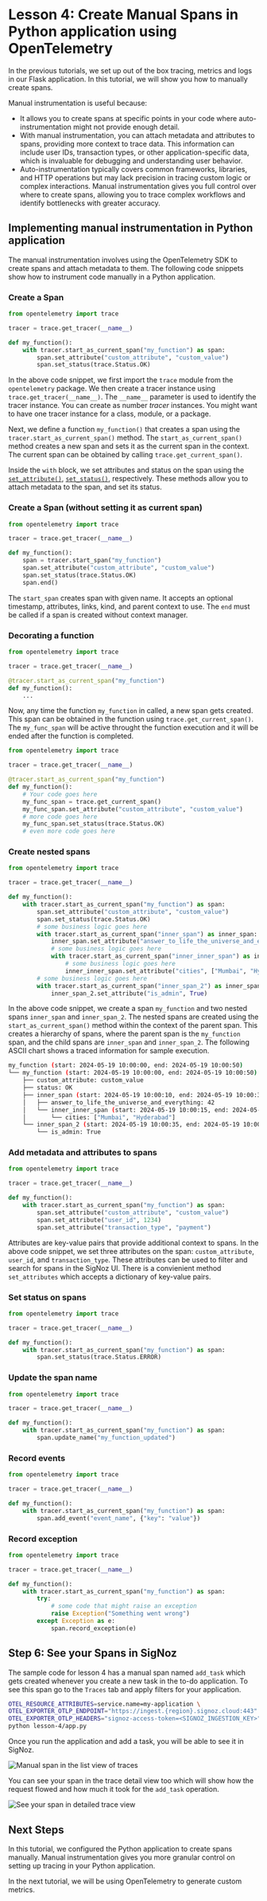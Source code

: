 # Lesson 4: Create Manual Spans in Python application using OpenTelemetry

In the previous tutorials, we set up out of the box tracing, metrics and logs in our Flask application. In this tutorial, we will show you how to manually create spans.

Manual instrumentation is useful because:

- It allows you to create spans at specific points in your code where auto-instrumentation might not provide enough detail.
- With manual instrumentation, you can attach metadata and attributes to spans, providing more context to trace data. This information can include user IDs, transaction types, or other application-specific data, which is invaluable for debugging and understanding user behavior.
- Auto-instrumentation typically covers common frameworks, libraries, and HTTP operations but may lack precision in tracing custom logic or complex interactions. Manual instrumentation gives you full control over where to create spans, allowing you to trace complex workflows and identify bottlenecks with greater accuracy.

## Implementing manual instrumentation in Python application

The manual instrumentation involves using the OpenTelemetry SDK to create spans and attach metadata to them. The following code snippets show how to instrument code manually in a Python application. 


### Create a Span

```python
from opentelemetry import trace

tracer = trace.get_tracer(__name__)

def my_function():
    with tracer.start_as_current_span("my_function") as span:
        span.set_attribute("custom_attribute", "custom_value")
        span.set_status(trace.Status.OK)
```

In the above code snippet, we first import the `trace` module from the `opentelemetry` package. We then create a tracer instance using `trace.get_tracer(__name__)`. The `__name__` parameter is used to identify the tracer instance. You can create as number _tracer_ instances. You might want to have one tracer instance for a class, module, or a package.

Next, we define a function `my_function()` that creates a span using the `tracer.start_as_current_span()` method. The `start_as_current_span()` method creates a new span and sets it as the current span in the context. The current span can be obtained by calling `trace.get_current_span()`.

Inside the `with` block, we set attributes and status on the span using the [`set_attribute()`](https://opentelemetry-python.readthedocs.io/en/latest/api/trace.span.html#opentelemetry.trace.span.Span.set_attribute), [`set_status()`](https://opentelemetry-python.readthedocs.io/en/latest/api/trace.span.html#opentelemetry.trace.span.Span.set_status), respectively. These methods allow you to attach metadata to the span, and set its status.

### Create a Span (without setting it as current span)

```python
from opentelemetry import trace

tracer = trace.get_tracer(__name__)

def my_function():
    span = tracer.start_span("my_function")
    span.set_attribute("custom_attribute", "custom_value")
    span.set_status(trace.Status.OK)
    span.end()
```

The `start_span` creates span with given name. It accepts an optional timestamp, attributes, links, kind, and parent context to use. The `end` must be called if a span is created without context manager.

### Decorating a function

```python
from opentelemetry import trace

tracer = trace.get_tracer(__name__)

@tracer.start_as_current_span("my_function")
def my_function():
    ...
```

Now, any time the function `my_function` in called, a new span gets created. This span can be obtained in the function using `trace.get_current_span()`. The `my_func_span` will be active throught the function execution and it will be ended after the function is completed.

```python
from opentelemetry import trace

tracer = trace.get_tracer(__name__)

@tracer.start_as_current_span("my_function")
def my_function():
    # Your code goes here
    my_func_span = trace.get_current_span()
    my_func_span.set_attribute("custom_attribute", "custom_value")
    # more code goes here
    my_func_span.set_status(trace.Status.OK)
    # even more code goes here
```

### Create nested spans

```python
from opentelemetry import trace

tracer = trace.get_tracer(__name__)

def my_function():
    with tracer.start_as_current_span("my_function") as span:
        span.set_attribute("custom_attribute", "custom_value")
        span.set_status(trace.Status.OK)
        # some business logic goes here
        with tracer.start_as_current_span("inner_span") as inner_span:
            inner_span.set_attribute("answer_to_life_the_universe_and_everything", 42)
            # some business logic goes here
            with tracer.start_as_current_span("inner_inner_span") as inner_inner_span:
                # some business logic goes here
                inner_inner_span.set_attribute("cities", ["Mumbai", "Hyderabad"])
        # some business logic goes here
        with tracer.start_as_current_span("inner_span_2") as inner_span_2:
            inner_span_2.set_attribute("is_admin", True)
```

In the above code snippet, we create a span `my_function` and two nested spans `inner_span` and `inner_span_2`. The nested spans are created using the `start_as_current_span()` method within the context of the parent span. This creates a hierarchy of spans, where the parent span is the `my_function` span, and the child spans are `inner_span` and `inner_span_2`. The following ASCII chart shows a traced information for sample execution.

```bash
my_function (start: 2024-05-19 10:00:00, end: 2024-05-19 10:00:50)
└── my_function (start: 2024-05-19 10:00:00, end: 2024-05-19 10:00:50)
    ├── custom_attribute: custom_value
    ├── status: OK
    ├── inner_span (start: 2024-05-19 10:00:10, end: 2024-05-19 10:00:30)
    │   ├── answer_to_life_the_universe_and_everything: 42
    │   └── inner_inner_span (start: 2024-05-19 10:00:15, end: 2024-05-19 10:00:20)
    │       └── cities: ["Mumbai", "Hyderabad"]
    └── inner_span_2 (start: 2024-05-19 10:00:35, end: 2024-05-19 10:00:45)
        └── is_admin: True
```

### Add metadata and attributes to spans

```python
from opentelemetry import trace

tracer = trace.get_tracer(__name__)

def my_function():
    with tracer.start_as_current_span("my_function") as span:
        span.set_attribute("custom_attribute", "custom_value")
        span.set_attribute("user_id", 1234)
        span.set_attribute("transaction_type", "payment")
```

Attributes are key-value pairs that provide additional context to spans. In the above code snippet, we set three attributes on the span: `custom_attribute`, `user_id`, and `transaction_type`. These attributes can be used to filter and search for spans in the SigNoz UI. There is a convienient method `set_attributes` which accepts a dictionary of key-value pairs.

### Set status on spans

```python
from opentelemetry import trace

tracer = trace.get_tracer(__name__)

def my_function():
    with tracer.start_as_current_span("my_function") as span:
        span.set_status(trace.Status.ERROR)
```

### Update the span name

```python
from opentelemetry import trace

tracer = trace.get_tracer(__name__)

def my_function():
    with tracer.start_as_current_span("my_function") as span:
        span.update_name("my_function_updated")
```

### Record events

```python
from opentelemetry import trace

tracer = trace.get_tracer(__name__)

def my_function():
    with tracer.start_as_current_span("my_function") as span:
        span.add_event("event_name", {"key": "value"})
```

### Record exception

```python
from opentelemetry import trace

tracer = trace.get_tracer(__name__)

def my_function():
    with tracer.start_as_current_span("my_function") as span:
        try:
            # some code that might raise an exception
            raise Exception("Something went wrong")
        except Exception as e:
            span.record_exception(e)
```

## Step 6: See your Spans in SigNoz

The sample code for lesson 4 has a manual span named `add_task` which gets created whenever you create a new task in the to-do application. To see this span go to the `Traces` tab and apply filters for your application.

```bash
OTEL_RESOURCE_ATTRIBUTES=service.name=my-application \
OTEL_EXPORTER_OTLP_ENDPOINT="https://ingest.{region}.signoz.cloud:443" \
OTEL_EXPORTER_OTLP_HEADERS="signoz-access-token=<SIGNOZ_INGESTION_KEY>" \
python lesson-4/app.py
```

Once you run the application and add a task, you will be able to see it in SigNoz.

![Manual span in the list view of traces](../static/images/manual-spans.png)

You can see your span in the trace detail view too which will show how the request flowed and how much it took for the `add_task` operation.

![See your span in detailed trace view](../static/images/manual-spans.png)

## Next Steps

In this tutorial, we configured the Python application to create spans manually. Manual instrumentation gives you more granular control on setting up tracing in your Python application.

In the next tutorial, we will be using OpenTelemetry to generate custom metrics.